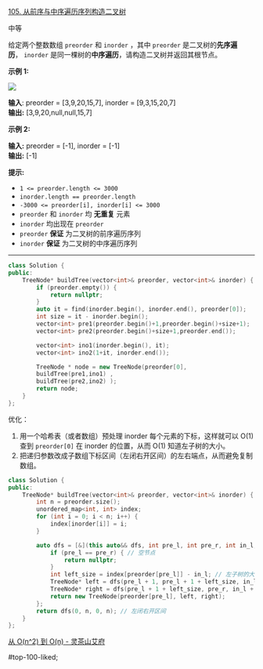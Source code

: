 [105. 从前序与中序遍历序列构造二叉树](https://leetcode.cn/problems/construct-binary-tree-from-preorder-and-inorder-traversal/)

中等

给定两个整数数组 `preorder` 和 `inorder` ，其中 `preorder` 是二叉树的**先序遍历**， `inorder` 是同一棵树的**中序遍历**，请构造二叉树并返回其根节点。

**示例 1:**

![](https://assets.leetcode.com/uploads/2021/02/19/tree.jpg)

**输入**: preorder = [3,9,20,15,7], inorder = [9,3,15,20,7]  
**输出:** [3,9,20,null,null,15,7]  

**示例 2:**

**输入:** preorder = [-1], inorder = [-1]  
**输出:** [-1]  

**提示:**

- `1 <= preorder.length <= 3000`
- `inorder.length == preorder.length`
- `-3000 <= preorder[i], inorder[i] <= 3000`
- `preorder` 和 `inorder` 均 **无重复** 元素
- `inorder` 均出现在 `preorder`
- `preorder` **保证** 为二叉树的前序遍历序列
- `inorder` **保证** 为二叉树的中序遍历序列
---- ----
```cpp
class Solution {
public:
    TreeNode* buildTree(vector<int>& preorder, vector<int>& inorder) {
        if (preorder.empty()) {
            return nullptr;
        }
        auto it = find(inorder.begin(), inorder.end(), preorder[0]);
        int size = it - inorder.begin();
        vector<int> pre1(preorder.begin()+1,preorder.begin()+size+1);
        vector<int> pre2(preorder.begin()+size+1,preorder.end());

        vector<int> ino1(inorder.begin(), it);
        vector<int> ino2(1+it, inorder.end());

        TreeNode * node = new TreeNode(preorder[0], 
        buildTree(pre1,ino1) ,
        buildTree(pre2,ino2) );
        return node;
    }
};
```
优化：
1. 用一个哈希表（或者数组）预处理 inorder 每个元素的下标，这样就可以 O(1) 查到 `preorder[0]` 在 inorder 的位置，从而 O(1) 知道左子树的大小。
2. 把递归参数改成子数组下标区间（左闭右开区间）的左右端点，从而避免复制数组。

```cpp
class Solution {
public:
    TreeNode* buildTree(vector<int>& preorder, vector<int>& inorder) {
        int n = preorder.size();
        unordered_map<int, int> index;
        for (int i = 0; i < n; i++) {
            index[inorder[i]] = i;
        }

        auto dfs = [&](this auto&& dfs, int pre_l, int pre_r, int in_l, int in_r) -> TreeNode* {
            if (pre_l == pre_r) { // 空节点
                return nullptr;
            }
            int left_size = index[preorder[pre_l]] - in_l; // 左子树的大小
            TreeNode* left = dfs(pre_l + 1, pre_l + 1 + left_size, in_l, in_l + left_size);
            TreeNode* right = dfs(pre_l + 1 + left_size, pre_r, in_l + 1 + left_size, in_r);
            return new TreeNode(preorder[pre_l], left, right);
        };
        return dfs(0, n, 0, n); // 左闭右开区间
    }
};
```

[从 O(n^2) 到 O(n) - 灵茶山艾府](https://leetcode.cn/problems/construct-binary-tree-from-preorder-and-inorder-traversal/solutions/2646359/tu-jie-cong-on2-dao-onpythonjavacgojsrus-aob8/)

#top-100-liked; 